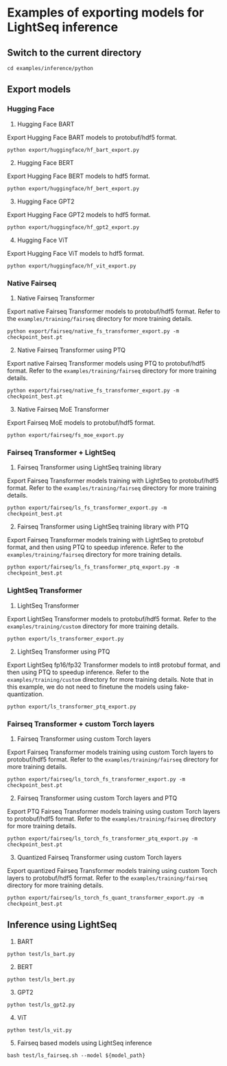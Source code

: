 # Examples of exporting models for LightSeq inference

## Switch to the current directory
```shell
cd examples/inference/python
```

## Export models
### Hugging Face
1. Hugging Face BART

Export Hugging Face BART models to protobuf/hdf5 format.
```shell
python export/huggingface/hf_bart_export.py
```
2. Hugging Face BERT

Export Hugging Face BERT models to hdf5 format.
```shell
python export/huggingface/hf_bert_export.py
```
3. Hugging Face GPT2

Export Hugging Face GPT2 models to hdf5 format.
```shell
python export/huggingface/hf_gpt2_export.py
```
4. Hugging Face ViT

Export Hugging Face ViT models to hdf5 format.
```shell
python export/huggingface/hf_vit_export.py
```
### Native Fairseq
1. Native Fairseq Transformer

Export native Fairseq Transformer models to protobuf/hdf5 format. Refer to the `examples/training/fairseq` directory for more training details.
```shell
python export/fairseq/native_fs_transformer_export.py -m checkpoint_best.pt
```

2. Native Fairseq Transformer using PTQ

Export native Fairseq Transformer models using PTQ to protobuf/hdf5 format. Refer to the `examples/training/fairseq` directory for more training details.
```shell
python export/fairseq/native_fs_transformer_export.py -m checkpoint_best.pt
```

3. Native Fairseq MoE Transformer

Export Fairseq MoE models to protobuf/hdf5 format.
```shell
python export/fairseq/fs_moe_export.py
```

### Fairseq Transformer + LightSeq
1. Fairseq Transformer using LightSeq training library

Export Fairseq Transformer models training with LightSeq to protobuf/hdf5 format. Refer to the `examples/training/fairseq` directory for more training details.
```shell
python export/fairseq/ls_fs_transformer_export.py -m checkpoint_best.pt
```

2. Fairseq Transformer using LightSeq training library with PTQ

Export Fairseq Transformer models training with LightSeq to protobuf format, and then using PTQ to speedup inference. Refer to the `examples/training/fairseq` directory for more training details.
```shell
python export/fairseq/ls_fs_transformer_ptq_export.py -m checkpoint_best.pt
```

### LightSeq Transformer

1. LightSeq Transformer

Export LightSeq Transformer models to protobuf/hdf5 format. Refer to the `examples/training/custom` directory for more training details.
```shell
python export/ls_transformer_export.py
```
2. LightSeq Transformer using PTQ

Export LightSeq fp16/fp32 Transformer models to int8 protobuf format, and then using PTQ to speedup inference. Refer to the `examples/training/custom` directory for more training details. Note that in this example, we do not need to finetune the models using fake-quantization.
```shell
python export/ls_transformer_ptq_export.py
```

### Fairseq Transformer + custom Torch layers
1. Fairseq Transformer using custom Torch layers

Export Fairseq Transformer models training using custom Torch layers to protobuf/hdf5 format. Refer to the `examples/training/fairseq` directory for more training details.
```shell
python export/fairseq/ls_torch_fs_transformer_export.py -m checkpoint_best.pt
```

2. Fairseq Transformer using custom Torch layers and PTQ

Export PTQ Fairseq Transformer models training using custom Torch layers to protobuf/hdf5 format. Refer to the `examples/training/fairseq` directory for more training details.
```shell
python export/fairseq/ls_torch_fs_transformer_ptq_export.py -m checkpoint_best.pt
```

3. Quantized Fairseq Transformer using custom Torch layers

Export quantized Fairseq Transformer models training using custom Torch layers to protobuf/hdf5 format. Refer to the `examples/training/fairseq` directory for more training details.
```shell
python export/fairseq/ls_torch_fs_quant_transformer_export.py -m checkpoint_best.pt
```

## Inference using LightSeq
1. BART
```shell
python test/ls_bart.py
```
2. BERT
```shell
python test/ls_bert.py
```
3. GPT2
```shell
python test/ls_gpt2.py
```
4. ViT
```shell
python test/ls_vit.py
```

5. Fairseq based models using LightSeq inference
```shell
bash test/ls_fairseq.sh --model ${model_path}
```
